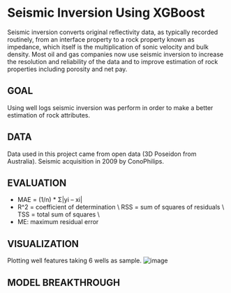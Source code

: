 # Seismic Inversion Using XGBoost
Seismic inversion converts original reflectivity data, as typically recorded routinely, from an interface property to a rock property known as impedance, which itself is the multiplication of sonic velocity and bulk density. Most oil and gas companies now use seismic inversion to increase the resolution and reliability of the data and to improve estimation of rock properties including porosity and net pay.

GOAL
-------------------------------------------------------------------------------------------------------------------------------------
Using well logs seismic inversion was perform in order to make a better estimation of rock attributes.

DATA
-------------------------------------------------------------------------------------------------------------------------------------
Data used in this project came from open data (3D Poseidon from Australia). Seismic acquisition in 2009 by ConoPhilips.

EVALUATION
-------------------------------------------------------------------------------------------------------------------------------------
- MAE = (1/n) * Σ|yi – xi|
- R^2 = coefficient of determination \ RSS = sum of squares of residuals \ TSS = total sum of squares \
- ME: maximum residual error

VISUALIZATION
-------------------------------------------------------------------------------------------------------------------------------------
Plotting well features taking 6 wells as sample.
![image](https://user-images.githubusercontent.com/100526221/207198547-97f5a645-9dd2-4102-aa90-063051cef26f.png)

MODEL BREAKTHROUGH
-------------------------------------------------------------------------------------------------------------------------------------
